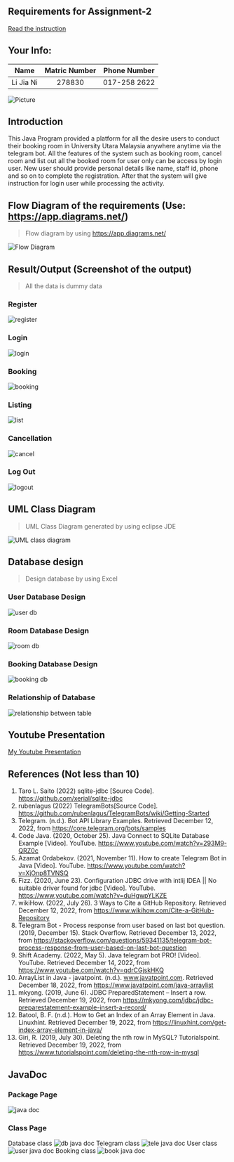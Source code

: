 ## Requirements for Assignment-2
[Read the instruction](https://github.com/STIW3054-A221/class-activity-soc/blob/main/Assignment-2.md)

## Your Info:
|   Name    | Matric Number |  Phone Number  |
|:---------:|:-------------:|:--------------:|
| Li Jia Ni |    278830     |  017-258 2622  |

![Picture](images/278830.jpeg)

## Introduction
This Java Program provided a platform for all the desire users to conduct their booking room in University Utara Malaysia anywhere anytime via the telegram bot. 
All the features of the system such as booking room, cancel room and list out all the booked room for user only can be access by login user.
New user should provide personal details like name, staff id, phone and so on to complete the registration. After that the system will give instruction for login user while processing the activity.
## Flow Diagram of the requirements (Use: https://app.diagrams.net/)
>Flow diagram by using https://app.diagrams.net/

![Flow Diagram](images/flowAssign2.png)
## Result/Output (Screenshot of the output)
>All the data is dummy data

### Register
![register](images/register.png)

### Login
![login](images/login.png)

### Booking
![booking](images/booking.png)

### Listing
![list](images/list.png)

### Cancellation
![cancel](images/cancel.png)

### Log Out
![logout](images/logout.png)
## UML Class Diagram
>UML Class Diagram generated by using eclipse JDE

![UML class diagram](images/UMLclassDiagram.png)
## Database design
>Design database by using Excel

### User Database Design
![user db](images/Userdb.png)

### Room Database Design
![room db](images/Roomdb.png)

### Booking Database Design
![booking db](images/Bookingdb.png)

### Relationship of Database
![relationship between table](images/relationship.png)
## Youtube Presentation
[My Youtube Presentation](https://youtu.be/FpEyFaVZC-E)
## References (Not less than 10)
1. Taro L. Saito (2022) sqlite-jdbc [Source Code]. https://github.com/xerial/sqlite-jdbc
2. rubenlagus (2022) TelegramBots[Source Code]. https://github.com/rubenlagus/TelegramBots/wiki/Getting-Started
3. Telegram. (n.d.). Bot API Library Examples. Retrieved December 12, 2022, from https://core.telegram.org/bots/samples
4. Code Java. (2020, October 25). Java Connect to SQLite Database Example [Video]. YouTube. https://www.youtube.com/watch?v=293M9-QRZ0c
5. Azamat Ordabekov. (2021, November 11). How to create Telegram Bot in Java [Video]. YouTube. https://www.youtube.com/watch?v=XjOnp8TVNSQ
6. Fizz. (2020, June 23). Configuration JDBC drive with intlij IDEA || No suitable driver found for jdbc [Video]. YouTube. https://www.youtube.com/watch?v=duHgwpYLKZE
7. wikiHow. (2022, July 26). 3 Ways to Cite a GitHub Repository. Retrieved December 12, 2022, from https://www.wikihow.com/Cite-a-GitHub-Repository
8. Telegram Bot - Process response from user based on last bot question. (2019, December 15). Stack Overflow. Retrieved December 13, 2022, from https://stackoverflow.com/questions/59341135/telegram-bot-process-response-from-user-based-on-last-bot-question
9. Shift Academy. (2022, May 5). Java telegram bot PRO! [Video]. YouTube. Retrieved December 14, 2022, from https://www.youtube.com/watch?v=qdrCGjskHKQ
10. ArrayList in Java - javatpoint. (n.d.). www.javatpoint.com. Retrieved December 18, 2022, from https://www.javatpoint.com/java-arraylist
11. mkyong. (2019, June 6). JDBC PreparedStatement – Insert a row. Retrieved December 19, 2022, from https://mkyong.com/jdbc/jdbc-preparestatement-example-insert-a-record/
12. Batool, B. F. (n.d.). How to Get an Index of an Array Element in Java. Linuxhint. Retrieved December 19, 2022, from https://linuxhint.com/get-index-array-element-in-java/
13. Giri, R. (2019, July 30). Deleting the nth row in MySQL? Tutorialspoint. Retrieved December 19, 2022, from https://www.tutorialspoint.com/deleting-the-nth-row-in-mysql

## JavaDoc
### Package Page
![java doc](images/javadoc.png)

### Class Page
Database class
![db java doc](images/databasejd.png)
Telegram class
![tele java doc](images/telegramjd.png)
User class
![user java doc](images/userjd.png)
Booking class
![book java doc](images/bookingjd.png)